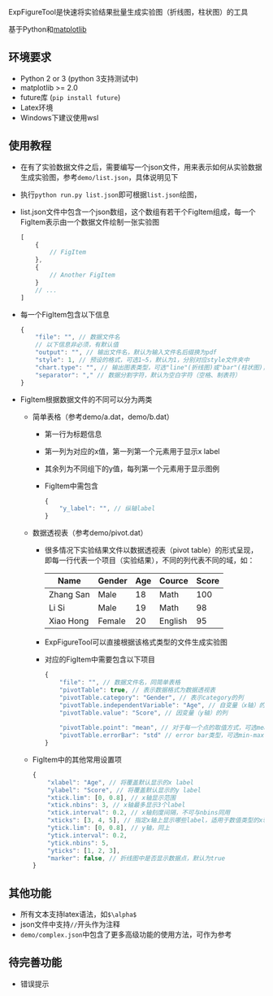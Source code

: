 ExpFigureTool是快速将实验结果批量生成实验图（折线图，柱状图）的工具

基于Python和[matplotlib](https://matplotlib.org/)

## 环境要求
- Python 2 or 3 (python 3支持测试中)
- matplotlib >= 2.0
- future库 (`pip install future`)
- Latex环境
- Windows下建议使用wsl

## 使用教程

- 在有了实验数据文件之后，需要编写一个json文件，用来表示如何从实验数据生成实验图，参考`demo/list.json`，具体说明见下

- 执行`python run.py list.json`即可根据`list.json`绘图，

- list.json文件中包含一个json数组，这个数组有若干个FigItem组成，每一个FigItem表示由一个数据文件绘制一张实验图

  ```javascript
  [
      {
          // FigItem
      },
      {
          // Another FigItem
      }
      // ...
  ]
  ```

- 每一个FigItem包含以下信息

    ```javascript
    {
        "file": "", // 数据文件名
        // 以下信息非必须，有默认值
        "output": "", // 输出文件名，默认为输入文件名后缀换为pdf
        "style": 1, // 预设的格式，可选1~5，默认为1，分别对应style文件夹中
        "chart.type": "", // 输出图表类型，可选"line"(折线图)或"bar"(柱状图)，默认为折线图
        "separator": "," // 数据分割字符，默认为空白字符（空格、制表符）
    }
    ```

- FigItem根据数据文件的不同可以分为两类

    - 简单表格（参考demo/a.dat，demo/b.dat）
      - 第一行为标题信息

      - 第一列为对应的x值，第一列第一个元素用于显示x label

      - 其余列为不同组下的y值，每列第一个元素用于显示图例

      - FigItem中需包含

        ```javascript
        {
            "y_label": "", // 纵轴label
        }
        ```

    - 数据透视表（参考demo/pivot.dat）

      - 很多情况下实验结果文件以数据透视表（pivot table）的形式呈现，即每一行代表一个项目（实验结果），不同的列代表不同的域，如：

        | Name      | Gender | Age  | Cource  | Score |
        | --------- | ------ | ---- | ------- | ----- |
        | Zhang San | Male   | 18   | Math    | 100   |
        | Li Si     | Male   | 19   | Math    | 98    |
        | Xiao Hong | Female | 20   | English | 95    |

      - ExpFigureTool可以直接根据该格式类型的文件生成实验图

      - 对应的FigItem中需要包含以下项目

        ```javascript
        {
            "file": "", // 数据文件名，同简单表格
            "pivotTable": true, // 表示数据格式为数据透视表
            "pivotTable.category": "Gender", // 表示category的列
            "pivotTable.independentVariable": "Age", // 自变量（x轴）的列
            "pivotTable.value": "Score", // 因变量（y轴）的列
            
            "pivotTable.point": "mean", // 对于每一个点的取值方式，可选mean和median
            "pivotTable.errorBar": "std" // error bar类型，可选min-max,std,percentile
        }
        ```

    - FigItem中的其他常用设置项

      ```javascript
      {
          "xlabel": "Age", // 将覆盖默认显示的x label
          "ylabel": "Score", // 将覆盖默认显示的y label
          "xtick.lim": [0, 0.8], // x轴显示范围
          "xtick.nbins": 3, // x轴最多显示3个label
          "xtick.interval": 0.2, // x轴刻度间隔，不可与nbins同用
          "xticks": [3, 4, 5], // 指定x轴上显示哪些label，适用于数值类型的x轴，覆盖上面除lim外的所有设置，可与对数坐标轴同用
          "ytick.lim": [0, 0.8], // y轴，同上
          "ytick.interval": 0.2,
          "ytick.nbins": 5,
          "yticks": [1, 2, 3],
          "marker": false, // 折线图中是否显示数据点，默认为true
      }
      ```

      

## 其他功能

- 所有文本支持latex语法，如`$\alpha$`
- json文件中支持`//`开头作为注释
- `demo/complex.json`中包含了更多高级功能的使用方法，可作为参考

## 待完善功能

- 错误提示